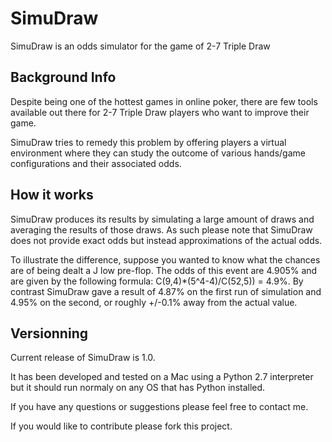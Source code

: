 SimuDraw
========

SimuDraw is an odds simulator for the game of 2-7 Triple Draw


## Background Info

Despite being one of the hottest games in online poker, there are few tools available out there for 2-7 Triple Draw players who want to improve their game.

SimuDraw tries to remedy this problem by offering players a virtual environment where they can study the outcome of various hands/game configurations and their associated odds.


## How it works

SimuDraw produces its results by simulating a large amount of draws and averaging the results of those draws.  As such please note that SimuDraw does not provide exact odds but instead approximations of the actual odds.

To illustrate the difference, suppose you wanted to know what the chances are of being dealt a J low pre-flop.  The odds of this event are 4.905% and are given by the following formula: C(9,4)*(5^4-4)/C(52,5)) = 4.9%. By contrast SimuDraw gave a result of 4.87% on the first run of simulation and 4.95% on the second, or roughly +/-0.1% away from the actual value.


## Versionning

Current release of SimuDraw is 1.0. 

It has been developed and tested on a Mac using a Python 2.7 interpreter but it should run normaly on any OS that has Python installed.




If you have any questions or suggestions please feel free to contact me. 

If you would like to contribute please fork this project.

